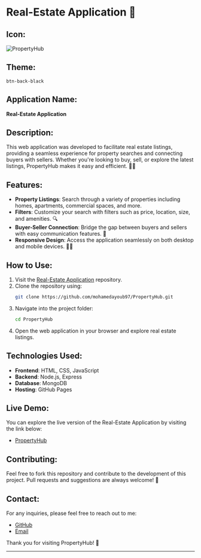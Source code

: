 # Real-Estate Application 🏡

## Icon: 
![PropertyHub](https://github.com/mohamedayoub97/PropertyHub.git)

## Theme: 
`btn-back-black`

## Application Name:
**Real-Estate Application**

## Description:
This web application was developed to facilitate real estate listings, providing a seamless experience for property searches and connecting buyers with sellers. Whether you're looking to buy, sell, or explore the latest listings, PropertyHub makes it easy and efficient. 🏢💼

## Features:
- **Property Listings**: Search through a variety of properties including homes, apartments, commercial spaces, and more. 
- **Filters**: Customize your search with filters such as price, location, size, and amenities. 🔍
- **Buyer-Seller Connection**: Bridge the gap between buyers and sellers with easy communication features. 📩
- **Responsive Design**: Access the application seamlessly on both desktop and mobile devices. 📱🌐

## How to Use:
1. Visit the [Real-Estate Application](https://github.com/mohamedayoub97/PropertyHub.git) repository.
2. Clone the repository using:
   ```bash
   git clone https://github.com/mohamedayoub97/PropertyHub.git
   ```
3. Navigate into the project folder:
   ```bash
   cd PropertyHub
   ```
4. Open the web application in your browser and explore real estate listings.

## Technologies Used:
- **Frontend**: HTML, CSS, JavaScript
- **Backend**: Node.js, Express
- **Database**: MongoDB
- **Hosting**: GitHub Pages

## Live Demo:
You can explore the live version of the Real-Estate Application by visiting the link below:
- [PropertyHub](https://github.com/mohamedayoub97/PropertyHub.git)

## Contributing:
Feel free to fork this repository and contribute to the development of this project. Pull requests and suggestions are always welcome! 🤝

## Contact:
For any inquiries, please feel free to reach out to me:
- [GitHub](https://github.com/mohamedayoub97)
- [Email](mailto:moessalami@gmail.com)

Thank you for visiting PropertyHub! 🚀

--- 
